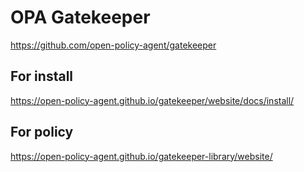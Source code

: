 # OPA Gatekeeper

https://github.com/open-policy-agent/gatekeeper

## For install
https://open-policy-agent.github.io/gatekeeper/website/docs/install/

## For policy
https://open-policy-agent.github.io/gatekeeper-library/website/